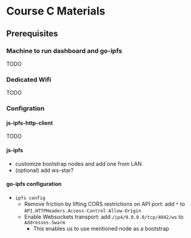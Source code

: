 # Course C Materials

## Prerequisites

### Machine to run dashboard and go-ipfs

TODO

### Dedicated Wifi

TODO

### Configration

#### js-ipfs-http-client

TODO

#### js-ipfs

- customize bootstrap nodes and add one from LAN
- (optional) add ws-star?

#### go-ipfs configuration

- `ipfs config`
  - Remove friction by lifting CORS restrictions on API port: add `*` to `API.HTTPHeaders.Access-Control-Allow-Origin`
  - Enable Websockets transport: add `/ip4/0.0.0.0/tcp/4042/ws` to `Addresses.Swarm`
     - This enables us to use mentioned node as a bootstrap
